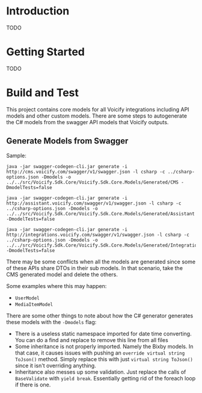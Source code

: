 # Introduction 

TODO

# Getting Started

TODO

# Build and Test
This project contains core models for all Voicify integrations including API models and other custom models.
There are some steps to autogenerate the C# models from the swagger API models that Voicify outputs.

## Generate Models from Swagger

Sample:

```
java -jar swagger-codegen-cli.jar generate -i http://cms.voicify.com/swagger/v1/swagger.json -l csharp -c ../csharp-options.json -Dmodels -o ../../src/Voicify.Sdk.Core/Voicify.Sdk.Core.Models/Generated/CMS -DmodelTests=false
```

```
java -jar swagger-codegen-cli.jar generate -i http://assistant.voicify.com/swagger/v1/swagger.json -l csharp -c ../csharp-options.json -Dmodels -o ../../src/Voicify.Sdk.Core/Voicify.Sdk.Core.Models/Generated/Assistant -DmodelTests=false
```

```
java -jar swagger-codegen-cli.jar generate -i http://integrations.voicify.com/swagger/v1/swagger.json -l csharp -c ../csharp-options.json -Dmodels -o ../../src/Voicify.Sdk.Core/Voicify.Sdk.Core.Models/Generated/Integrations -DmodelTests=false
```

There may be some conflicts when all the models are generated since some of these APIs share DTOs in their sub models. In that scenario, take the CMS generated model and delete the others.

Some examples where this may happen:

- `UserModel`
- `MediaItemModel`

There are some other things to note about how the C# generator generates these models with the `-Dmodels` flag:

- There is a useless static namespace imported for date time converting. You can do a find and replace to remove this line from all files
- Some inheritance is not properly imported. Namely the Bixby models. In that case, it causes issues with pushing an `override virtual string ToJson()` method. Simply replace this with just `virtual string ToJson()` since it isn't overriding anything.
- Inheritance also messes up some validation. Just replace the calls of `BaseValidate` with `yield break`. Essentially getting rid of the foreach loop if there is one.